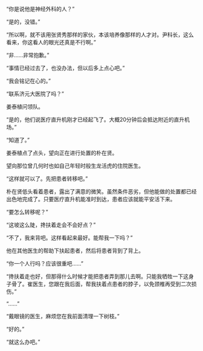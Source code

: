 “你是说他是神经外科的人？”

“是的，没错。”

“所以啊，就不该用张贤秀那样的家伙，本该培养像那样的人才对。尹科长，这么看来，你这看人的眼光还真是不行啊。”

“非……非常抱歉。”

“事情已经过去了，也没办法，但以后多上点心吧。”

“我会铭记在心的。”

“联系济元大医院了吗？”

姜泰植问领队。

“是的，他们说医疗直升机刚才已经起飞了。大概20分钟后会抵达附近的直升机场。”

“知道了。”

姜泰植点了点头，望向正在进行处置的朴在贤。

望向那位曾几何时也如自己年轻时般生龙活虎的住院医生。

“这样就可以了。先把患者转移吧。”

朴在贤低头看着患者，露出了满意的微笑。虽然条件恶劣，但他能做的处置都已经出色地完成了。只要医疗直升机能准时到达，患者应该就能平安活下来。

“要怎么转移呢？”

“这坡这么陡，搀扶着走会不会好点？”

“不了，我来背吧。这样看起来最好。能帮我一下吗？”

他在其他医生的帮助下扶起患者，然后将患者背到了背上。

“你一个人行吗？应该很重吧……”

“搀扶着走也好，但那得什么时候才能把患者弄到那儿去啊。只能我牺牲一下这身子骨了。崔医生，您跟在我后面，帮我扶着点患者的脖子，以免颈椎再受到二次损伤。”

“……”

“戴眼镜的医生，麻烦您在我前面清理一下树枝。”

“好的。”

“就这么办吧。”